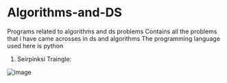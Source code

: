 # Algorithms-and-DS
Programs related to algorithms and ds problems
Contains all the problems that i have came acrosses in ds and algorithms
The programming language used here is python

1) Seirpinksi Traingle:

![image](https://user-images.githubusercontent.com/38079818/139101500-7430a281-0bbd-4f2f-aa25-e04ddd6cb5c3.png)
